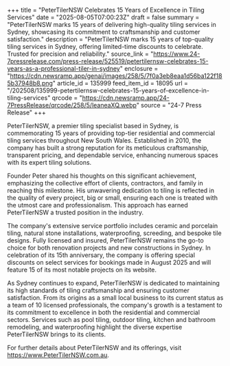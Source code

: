 +++
title = "PeterTilerNSW Celebrates 15 Years of Excellence in Tiling Services"
date = "2025-08-05T07:00:23Z"
draft = false
summary = "PeterTilerNSW marks 15 years of delivering high-quality tiling services in Sydney, showcasing its commitment to craftsmanship and customer satisfaction."
description = "PeterTilerNSW marks 15 years of top-quality tiling services in Sydney, offering limited-time discounts to celebrate. Trusted for precision and reliability."
source_link = "https://www.24-7pressrelease.com/press-release/525519/petertilernsw-celebrates-15-years-as-a-professional-tiler-in-sydney"
enclosure = "https://cdn.newsramp.app/genai/images/258/5/7f0a3eb8eaa1d56ba122f185b37948b8.png"
article_id = 135999
feed_item_id = 18095
url = "/202508/135999-petertilernsw-celebrates-15-years-of-excellence-in-tiling-services"
qrcode = "https://cdn.newsramp.app/24-7PressRelease/qrcode/258/5/leaneaXQ.webp"
source = "24-7 Press Release"
+++

<p>PeterTilerNSW, a premier tiling specialist based in Sydney, is commemorating 15 years of providing top-tier residential and commercial tiling services throughout New South Wales. Established in 2010, the company has built a strong reputation for its meticulous craftsmanship, transparent pricing, and dependable service, enhancing numerous spaces with its expert tiling solutions.</p><p>Founder Peter shared his thoughts on this significant achievement, emphasizing the collective effort of clients, contractors, and family in reaching this milestone. His unwavering dedication to tiling is reflected in the quality of every project, big or small, ensuring each one is treated with the utmost care and professionalism. This approach has earned PeterTilerNSW a trusted position in the industry.</p><p>The company's extensive service portfolio includes ceramic and porcelain tiling, natural stone installations, waterproofing, screeding, and bespoke tile designs. Fully licensed and insured, PeterTilerNSW remains the go-to choice for both renovation projects and new constructions in Sydney. In celebration of its 15th anniversary, the company is offering special discounts on select services for bookings made in August 2025 and will feature 15 of its most notable projects on its website.</p><p>As Sydney continues to expand, PeterTilerNSW is dedicated to maintaining its high standards of tiling craftsmanship and ensuring customer satisfaction. From its origins as a small local business to its current status as a team of 10 licensed professionals, the company's growth is a testament to its commitment to excellence in both the residential and commercial sectors. Services such as pool tiling, outdoor tiling, kitchen and bathroom remodeling, and waterproofing highlight the diverse expertise PeterTilerNSW brings to its clients.</p><p>For further details about PeterTilerNSW and its offerings, visit <a href='https://www.PeterTilerNSW.com.au' rel='nofollow' target='_blank'>https://www.PeterTilerNSW.com.au</a>.</p>